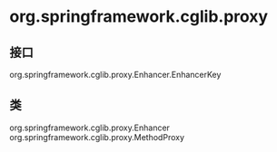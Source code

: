# org.springframework.cglib.proxy

## 接口

org.springframework.cglib.proxy.Enhancer.EnhancerKey

## 类

org.springframework.cglib.proxy.Enhancer
org.springframework.cglib.proxy.MethodProxy




